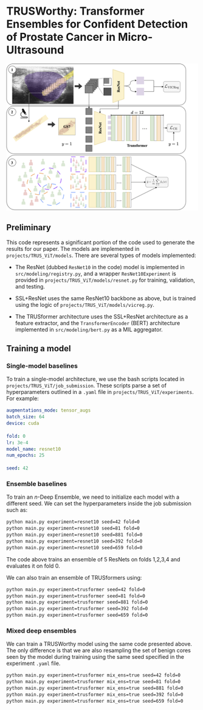 # TRUSWorthy: Transformer Ensembles for Confident Detection of Prostate Cancer in Micro-Ultrasound

![TRUSWorthy](figs/trusworthy.png)

## Preliminary
This code represents a significant portion of the code used to generate the results for our paper. The models are implemented in `projects/TRUS_ViT/models`. There are several types of models implemented:

- The ResNet (dubbed `ResNet10` in the code) model is implemented in `src/modeling/registry.py`, and a wrapper `ResNet10Experiment` is provided in `projects/TRUS_ViT/models/resnet.py` for training, validation, and testing.

- SSL+ResNet uses the same ResNet10 backbone as above, but is trained using the logic of `projects/TRUS_ViT/models/vicreg.py`. 

- The TRUSformer architecture uses the SSL+ResNet architecture as a feature extractor, and the `TransformerEncoder` (BERT) architecture implemented in `src/modeling/bert.py` as a MIL aggregator. 

## Training a model
### Single-model baselines
To train a single-model architecture, we use the bash scripts located in `projects/TRUS_ViT/job_submission`. These scripts parse a set of hyperparameters outlined in a `.yaml` file in `projects/TRUS_ViT/experiments`. For example:

```yaml
augmentations_mode: tensor_augs
batch_size: 64
device: cuda

fold: 0
lr: 3e-4
model_name: resnet10
num_epochs: 25

seed: 42
```

### Ensemble baselines

To train an $n$-Deep Ensemble, we need to initialize each model with a different seed. We can set the hyperparameters inside the job submission such as:

```bash
python main.py experiment=resnet10 seed=42 fold=0
python main.py experiment=resnet10 seed=81 fold=0
python main.py experiment=resnet10 seed=881 fold=0
python main.py experiment=resnet10 seed=392 fold=0
python main.py experiment=resnet10 seed=659 fold=0
```

The code above trains an ensemble of 5 ResNets on folds 1,2,3,4 and evaluates it on fold 0.

We can also train an ensemble of TRUSformers using:
```bash
python main.py experiment=trusformer seed=42 fold=0
python main.py experiment=trusformer seed=81 fold=0
python main.py experiment=trusformer seed=881 fold=0
python main.py experiment=trusformer seed=392 fold=0
python main.py experiment=trusformer seed=659 fold=0
```

### Mixed deep ensembles
We can train a TRUSWorthy model using the same code presented above. The only difference is that we are also resampling the set of benign cores seen by the model during training using the same seed specified in the experiment `.yaml` file. 

```bash
python main.py experiment=trusformer mix_ens=true seed=42 fold=0
python main.py experiment=trusformer mix_ens=true seed=81 fold=0
python main.py experiment=trusformer mix_ens=true seed=881 fold=0
python main.py experiment=trusformer mix_ens=true seed=392 fold=0
python main.py experiment=trusformer mix_ens=true seed=659 fold=0
```